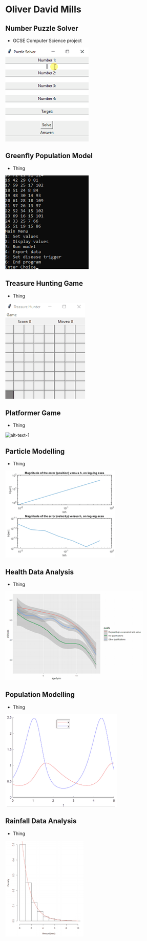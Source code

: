 # Oliver David Mills
## Number Puzzle Solver
- GCSE Computer Science project  

![alt-text-1](solverdemo.gif)

## Greenfly Population Model
- Thing

![alt-text-1](greenflydemo.gif) 

## Treasure Hunting Game
- Thing

![alt-text-1](treasuredemo.gif) 

## Platformer Game
- Thing

![alt-text-1](platformdemo.gif) 

## Particle Modelling
- Thing

![alt-text-1](model1demo.gif) 

## Health Data Analysis
- Thing

![alt-text-1](healthdemo.gif)  

## Population Modelling
- Thing

![alt-text-1](model3demo.gif) 

## Rainfall Data Analysis
- Thing

![alt-text-1](raindemo.gif)
